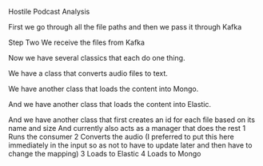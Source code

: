 Hostile Podcast Analysis

First we go through all the file paths 
and then we pass it through Kafka

Step Two
We receive the files from Kafka

Now we have several classics that each do one thing.

We have a class that converts audio files to text.

We have another class that loads the content into Mongo.

And we have another class that loads the content into Elastic.


And we have another class that first creates an id for each file based on its name and size
And currently also acts as a manager that does the rest
1 Runs the consumer
2 Converts the audio
(I preferred to put this here immediately in the input so as not to have to update later and then have to change the mapping)
3 Loads to Elastic
4 Loads to Mongo